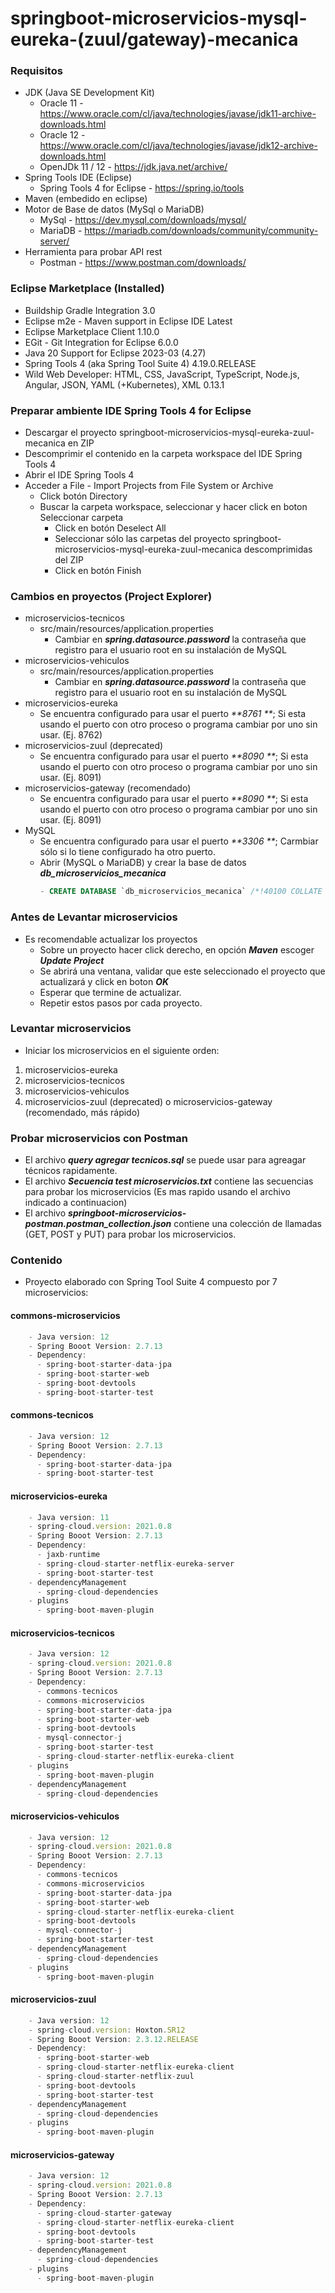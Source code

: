 # springboot-microservicios-mysql-eureka-(zuul/gateway)-mecanica

### Requisitos
- JDK (Java SE Development Kit)
  - Oracle 11 - <https://www.oracle.com/cl/java/technologies/javase/jdk11-archive-downloads.html>
  - Oracle 12 - <https://www.oracle.com/cl/java/technologies/javase/jdk12-archive-downloads.html>
  - OpenJDk 11 / 12 - <https://jdk.java.net/archive/>
- Spring Tools IDE (Eclipse)
  - Spring Tools 4 for Eclipse - <https://spring.io/tools>
- Maven (embedido en eclipse)
- Motor de Base de datos (MySql o MariaDB)
  - MySql - <https://dev.mysql.com/downloads/mysql/>
  - MariaDB - <https://mariadb.com/downloads/community/community-server/>
- Herramienta para probar API rest
  - Postman - <https://www.postman.com/downloads/>
### Eclipse Marketplace (Installed)
- Buildship Gradle Integration 3.0
- Eclipse m2e - Maven support in Eclipse IDE Latest
- Eclipse Marketplace Client 1.10.0
- EGit - Git Integration for Eclipse 6.0.0
- Java 20 Support for Eclipse 2023-03 (4.27)
- Spring Tools 4 (aka Spring Tool Suite 4) 4.19.0.RELEASE
- Wild Web Developer: HTML, CSS, JavaScript, TypeScript, Node.js, Angular, JSON, YAML (+Kubernetes), XML 0.13.1
### Preparar ambiente IDE Spring Tools 4 for Eclipse
- Descargar el proyecto springboot-microservicios-mysql-eureka-zuul-mecanica en ZIP
- Descomprimir el contenido en la carpeta workspace del IDE Spring Tools 4
- Abrir el IDE Spring Tools 4
- Acceder a File - Import Projects from File System or Archive
  - Click botón Directory
  - Buscar la carpeta workspace, seleccionar y hacer click en boton Seleccionar carpeta
    - Click en botón Deselect All
    - Seleccionar sólo las carpetas del proyecto springboot-microservicios-mysql-eureka-zuul-mecanica descomprimidas del ZIP
    - Click en botón Finish
### Cambios en proyectos (Project Explorer)
- microservicios-tecnicos
  - src/main/resources/application.properties
    - Cambiar en _**spring.datasource.password**_ la contraseña que registro para el usuario root en su instalación de MySQL 
- microservicios-vehiculos
  - src/main/resources/application.properties
    - Cambiar en _**spring.datasource.password**_ la contraseña que registro para el usuario root en su instalación de MySQL
- microservicios-eureka
  - Se encuentra configurado para usar el puerto _**8761 **_; Si esta usando el puerto con otro proceso o programa cambiar por uno sin usar. (Ej. 8762)
- microservicios-zuul (deprecated)
  - Se encuentra configurado para usar el puerto _**8090 **_; Si esta usando el puerto con otro proceso o programa cambiar por uno sin usar. (Ej. 8091)
- microservicios-gateway (recomendado)
  - Se encuentra configurado para usar el puerto _**8090 **_; Si esta usando el puerto con otro proceso o programa cambiar por uno sin usar. (Ej. 8091)
- MySQL
  - Se encuentra configurado para usar el puerto _**3306 **_; Carmbiar sólo si lo tiene configurado ha otro puerto.
  - Abrir (MySQL o MariaDB) y crear la base de datos _**db_microservicios_mecanica**_
    ```sql
    - CREATE DATABASE `db_microservicios_mecanica` /*!40100 COLLATE 'utf8mb4_general_ci' */
    ```
### Antes de Levantar microservicios
- Es recomendable actualizar los proyectos
  - Sobre un proyecto hacer click derecho, en opción _**Maven**_ escoger _**Update Project**_
  - Se abrirá una ventana, validar que este seleccionado el proyecto que actualizará y click en boton _**OK**_
  - Esperar que termine de actualizar.
  - Repetir estos pasos por cada proyecto.
### Levantar microservicios
  - Iniciar los microservicios en el siguiente orden:
  1. microservicios-eureka
  1. microservicios-tecnicos
  1. microservicios-vehiculos
  1. microservicios-zuul (deprecated) o microservicios-gateway (recomendado, más rápido)
### Probar microservicios con Postman
  - El archivo _**query agregar tecnicos.sql**_ se puede usar para agreagar técnicos rapidamente.
  - El archivo _**Secuencia test microservicios.txt**_ contiene las secuencias para probar los microservicios (Es mas rapido usando el archivo indicado a continuacion)
  - El archivo _**springboot-microservicios-postman.postman_collection.json**_ contiene una colección de llamadas (GET, POST y PUT) para probar los microservicios.


### Contenido
- Proyecto elaborado con Spring Tool Suite 4 compuesto por 7 microservicios:
#### commons-microservicios
```javascript
    - Java version: 12
    - Spring Booot Version: 2.7.13
    - Dependency:
      - spring-boot-starter-data-jpa
      - spring-boot-starter-web
      - spring-boot-devtools
      - spring-boot-starter-test
```
#### commons-tecnicos
```javascript
    - Java version: 12
    - Spring Booot Version: 2.7.13
    - Dependency:
      - spring-boot-starter-data-jpa
      - spring-boot-starter-test
```
#### microservicios-eureka
```javascript
    - Java version: 11
    - spring-cloud.version: 2021.0.8
    - Spring Booot Version: 2.7.13
    - Dependency:
      - jaxb-runtime
      - spring-cloud-starter-netflix-eureka-server
      - spring-boot-starter-test
    - dependencyManagement
      - spring-cloud-dependencies
    - plugins
      - spring-boot-maven-plugin
```
#### microservicios-tecnicos
```javascript
    - Java version: 12
    - spring-cloud.version: 2021.0.8
    - Spring Booot Version: 2.7.13
    - Dependency:
      - commons-tecnicos
      - commons-microservicios
      - spring-boot-starter-data-jpa
      - spring-boot-starter-web
      - spring-boot-devtools
      - mysql-connector-j
      - spring-boot-starter-test
      - spring-cloud-starter-netflix-eureka-client
    - plugins
      - spring-boot-maven-plugin
    - dependencyManagement
      - spring-cloud-dependencies
```
#### microservicios-vehiculos
```javascript
    - Java version: 12
    - spring-cloud.version: 2021.0.8
    - Spring Booot Version: 2.7.13
    - Dependency:
      - commons-tecnicos
      - commons-microservicios
      - spring-boot-starter-data-jpa
      - spring-boot-starter-web
      - spring-cloud-starter-netflix-eureka-client
      - spring-boot-devtools
      - mysql-connector-j
      - spring-boot-starter-test
    - dependencyManagement
      - spring-cloud-dependencies
    - plugins
      - spring-boot-maven-plugin
```
#### microservicios-zuul
```javascript
    - Java version: 12
    - spring-cloud.version: Hoxton.SR12
    - Spring Booot Version: 2.3.12.RELEASE
    - Dependency:
      - spring-boot-starter-web
      - spring-cloud-starter-netflix-eureka-client
      - spring-cloud-starter-netflix-zuul
      - spring-boot-devtools
      - spring-boot-starter-test
    - dependencyManagement
      - spring-cloud-dependencies
    - plugins
      - spring-boot-maven-plugin
```
#### microservicios-gateway
```javascript
    - Java version: 12
    - spring-cloud.version: 2021.0.8
    - Spring Booot Version: 2.7.13
    - Dependency:
      - spring-cloud-starter-gateway
      - spring-cloud-starter-netflix-eureka-client
      - spring-boot-devtools
      - spring-boot-starter-test
    - dependencyManagement
      - spring-cloud-dependencies
    - plugins
      - spring-boot-maven-plugin
```



 
